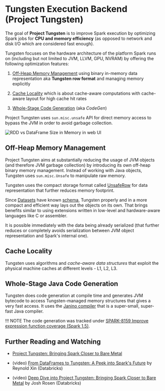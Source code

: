 # Tungsten Execution Backend (Project Tungsten)

The goal of **Project Tungsten** is to improve Spark execution by optimizing Spark jobs for **CPU and memory efficiency** (as opposed to network and disk I/O which are considered fast enough).

Tungsten focuses on the hardware architecture of the platform Spark runs on (including but not limited to JVM, LLVM, GPU, NVRAM) by offering the following optimization features:

1. [Off-Heap Memory Management](#off-heap-memory-management) using binary in-memory data representation aka **Tungsten row format** and managing memory explicitly

1. [Cache Locality](#cache-locality) which is about cache-aware computations with cache-aware layout for high cache hit rates

1. [Whole-Stage Code Generation](#whole-stage-code-generation) (aka _CodeGen_)

Project Tungsten uses `sun.misc.unsafe` API for direct memory access to bypass the JVM in order to avoid garbage collection.

![RDD vs DataFrame Size in Memory in web UI](../images/spark-sql-tungsten-webui-storage.png)

## Off-Heap Memory Management

Project Tungsten aims at substantially reducing the usage of JVM objects (and therefore JVM garbage collection) by introducing its own off-heap binary memory management. Instead of working with Java objects, Tungsten uses `sun.misc.Unsafe` to manipulate raw memory.

Tungsten uses the compact storage format called [UnsafeRow](../UnsafeRow.md) for data representation that further reduces memory footprint.

Since [Datasets](../dataset/index.md) have known [schema](../types/index.md), Tungsten properly and in a more compact and efficient way lays out the objects on its own. That brings benefits similar to using extensions written in low-level and hardware-aware languages like C or assembler.

It is possible immediately with the data being already serialized (that further reduces or completely avoids serialization between JVM object representation and Spark's internal one).

## Cache Locality

Tungsten uses algorithms and *cache-aware data structures* that exploit the physical machine caches at different levels - L1, L2, L3.

## Whole-Stage Java Code Generation

Tungsten does code generation at compile time and generates JVM bytecode to access Tungsten-managed memory structures that gives a very fast access. It uses the [Janino compiler](http://www.janino.net) that is a super-small, super-fast Java compiler.

!!! NOTE
    The code generation was tracked under [SPARK-8159 Improve expression function coverage (Spark 1.5)](https://issues.apache.org/jira/browse/SPARK-8159).

## Further Reading and Watching

* [Project Tungsten: Bringing Spark Closer to Bare Metal](https://databricks.com/blog/2015/04/28/project-tungsten-bringing-spark-closer-to-bare-metal.html)

* (video) [From DataFrames to Tungsten: A Peek into Spark's Future](https://youtu.be/VbSar607HM0) by Reynold Xin (Databricks)

* (video) [Deep Dive into Project Tungsten: Bringing Spark Closer to Bare Metal](https://youtu.be/5ajs8EIPWGI) by Josh Rosen (Databricks)
